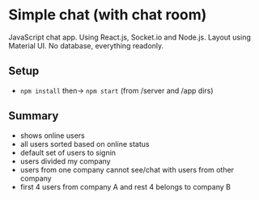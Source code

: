 # Simple chat (with chat room)

JavaScript chat app. Using React.js, Socket.io and Node.js. Layout using Material UI. No database, everything readonly.

## Setup

- `npm install` then-> `npm start` (from /server and /app dirs)

## Summary

- shows online users
- all users sorted based on online status
- default set of users to signin
- users divided my company
- users from one company cannot see/chat with users from other company
- first 4 users from company A and rest 4 belongs to company B
